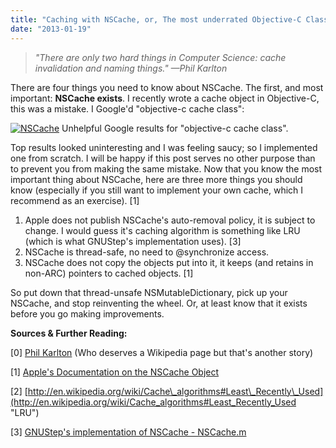 ```yaml
---
title: "Caching with NSCache, or, The most underrated Objective-C Class"
date: "2013-01-19"
---
```


> _"There are only two hard things in Computer Science: cache invalidation and naming things." —Phil Karlton_

There are four things you need to know about NSCache. The first, and most important: **NSCache exists**. I recently wrote a cache object in Objective-C, this was a mistake. I Google'd "objective-c cache class":

[![NSCache](./images/Screen-Shot-2013-01-19-at-4.02.28-AM-300x222.png)](./images/Screen-Shot-2013-01-19-at-4.02.28-AM.png)
Unhelpful Google results for "objective-c cache class".

Top results looked uninteresting and I was feeling saucy; so I implemented one from scratch. I will be happy if this post serves no other purpose than to prevent you from making the same mistake. Now that you know the most important thing about NSCache, here are three more things you should know (especially if you still want to implement your own cache, which I recommend as an exercise). \[1\]

1. Apple does not publish NSCache's auto-removal policy, it is subject to change. I would guess it's caching algorithm is something like LRU (which is what GNUStep's implementation uses). \[3\]
2. NSCache is thread-safe, no need to @synchronize access.
3. NSCache does not copy the objects put into it, it keeps (and retains in non-ARC) pointers to cached objects. \[1\]

So put down that thread-unsafe NSMutableDictionary, pick up your NSCache, and stop reinventing the wheel. Or, at least know that it exists before you go making improvements.

**Sources & Further Reading:**

\[0\] [Phil Karlton](http://karlton.hamilton.com/) (Who deserves a Wikipedia page but that's another story)

\[1\] [Apple's Documentation on the NSCache Object](https://developer.apple.com/library/mac/#documentation/Cocoa/Reference/NSCache_Class/Reference/Reference.html "NSCache docs")

\[2\] [http://en.wikipedia.org/wiki/Cache\_algorithms#Least\_Recently\_Used](http://en.wikipedia.org/wiki/Cache_algorithms#Least_Recently_Used "LRU")

\[3\] [GNUStep's implementation of NSCache - NSCache.m](https://github.com/gnustep/libs-base/blob/master/Source/NSCache.m)
